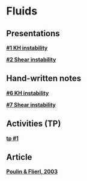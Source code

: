 

#  Fluids

##  Presentations



**[#1 KH instability ][p4]**  

  [p4]: Fluid6_2022.pdf

**[#2 Shear instability][p7]**  

  [p7]: Fluid7_2022.pdf
  
  

##  Hand-written notes

**[#6 KH instability][h6]**  

  [h6]: cours7_KH.pdf
  
**[#7 Shear instability][h7]**  

  [h7]: cours8_shear.pdf
  

##  Activities (TP)


**[tp #1 ][a1]**  

  [a1]: Activity.pdf
  
  
##  Article

**[Poulin & Flierl, 2003 ][c1]**  

  [c1]: PoulinFlierl03.pdf


   
  
  
  
  
  
  
  
  
  
  
  
